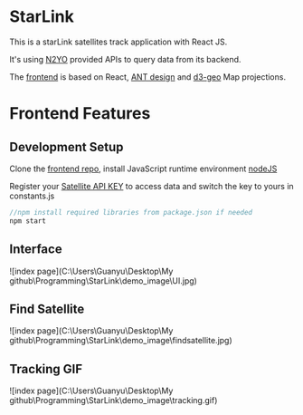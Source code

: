 



# StarLink	

This is a starLink satellites track application with React JS.

It's using [N2YO](https://www.n2yo.com/) provided APIs to query data from its backend.

The [frontend](MeetYou-web-frontend) is based on React, [ANT design](https://ant.design/docs/react/introduce) and [d3-geo](https://github.com/d3/d3-geo) Map projections. 

# Frontend Features

## Development Setup

Clone the [frontend repo](StarLink-web-frontend), install JavaScript runtime environment [nodeJS](https://nodejs.org/en/)

Register your [Satellite API KEY](https://www.n2yo.com/) to access data and switch the key to yours in constants.js

```java
//npm install required libraries from package.json if needed
npm start
```

## Interface

![index page](C:\Users\Guanyu\Desktop\My github\Programming\StarLink\demo_image\UI.jpg)

## Find Satellite

![index page](C:\Users\Guanyu\Desktop\My github\Programming\StarLink\demo_image\findsatellite.jpg)

## Tracking GIF

![index page](C:\Users\Guanyu\Desktop\My github\Programming\StarLink\demo_image\tracking.gif)

